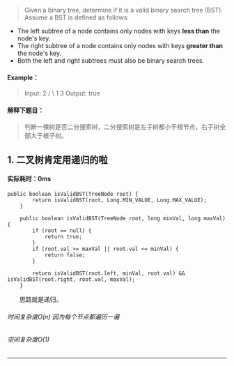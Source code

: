 > Given a binary tree, determine if it is a valid binary search tree (BST).
Assume a BST is defined as follows:
* The left subtree of a node contains only nodes with keys **less than** the node's key.
* The right subtree of a node contains only nodes with keys **greater than** the node's key.
* Both the left and right subtrees must also be binary search trees.
#### Example：
> Input:
    2
   / \\
  1   3
Output: true

#### 解释下题目：
> 判断一棵树是否二分搜索树，二分搜索树是左子树都小于根节点，右子树全部大于根子树。


## 1. 二叉树肯定用递归的啦
#### 实际耗时：0ms
```
public boolean isValidBST(TreeNode root) {
        return isValidBST(root, Long.MIN_VALUE, Long.MAX_VALUE);
    }

    public boolean isValidBST(TreeNode root, long minVal, long maxVal) {
        if (root == null) {
            return true;
        }
        if (root.val >= maxVal || root.val <= minVal) {
            return false;
        }

        return isValidBST(root.left, minVal, root.val) && isValidBST(root.right, root.val, maxVal);
    }
```
&emsp;&emsp;思路就是递归。
###### 时间复杂度O(n) 因为每个节点都遍历一遍
###### 空间复杂度O(1)
---------

